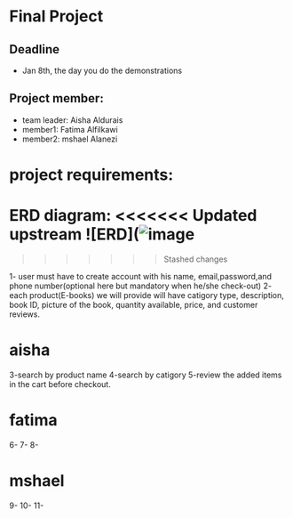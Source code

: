 # Final Project
## Deadline
- Jan 8th, the day you do the demonstrations

## Project member:
  - team leader: Aisha Aldurais
  - member1: Fatima Alfilkawi
  - member2: mshael Alanezi
# project requirements:
ERD diagram:
<<<<<<< Updated upstream
![ERD](![image](https://user-images.githubusercontent.com/93175552/147380849-9245538c-1720-4334-ace2-2ff2e4005490.png)
=======

>>>>>>> Stashed changes


1- user must have to create account with his name, email,password,and phone number(optional here but mandatory when he/she check-out)
2- each product(E-books) we will provide will have catigory type, description, book ID, picture of the book, quantity available, price, and customer reviews. 
# aisha 
3-search by product name
4-search by catigory
5-review the added items in the cart before checkout.
# fatima
6-
7-
8-
# mshael
9-
10-
11-